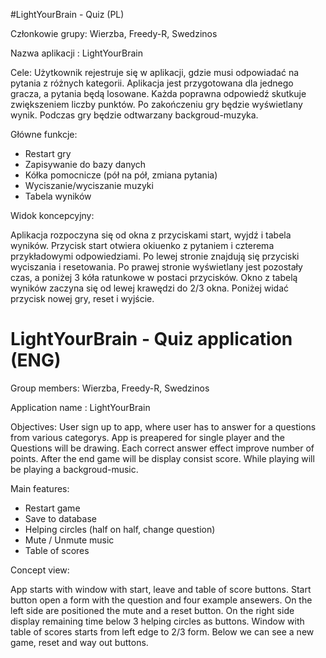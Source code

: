 #LightYourBrain - Quiz (PL)

Członkowie grupy: Wierzba, Freedy-R, Swedzinos

Nazwa aplikacji : LightYourBrain

Cele: 
Użytkownik rejestruje się w aplikacji, gdzie musi odpowiadać na pytania z różnych kategorii.
Aplikacja jest przygotowana dla jednego gracza, a pytania będą losowane. 
Każda poprawna odpowiedź skutkuje zwiększeniem liczby punktów. 
Po zakończeniu gry będzie wyświetlany wynik.
Podczas gry będzie odtwarzany backgroud-muzyka.

Główne funkcje:

- Restart gry
- Zapisywanie do bazy danych
- Kółka pomocnicze (pół na pół, zmiana pytania)
- Wyciszanie/wyciszanie muzyki
- Tabela wyników

Widok koncepcyjny: 

Aplikacja rozpoczyna się od okna z przyciskami start, wyjdź i tabela wyników.
Przycisk start otwiera okiuenko z pytaniem i czterema przykładowymi odpowiedziami.
Po lewej stronie znajdują się przyciski wyciszania i resetowania.
Po prawej stronie wyświetlany jest pozostały czas, a poniżej 3 kóła ratunkowe w postaci przycisków.
Okno z tabelą wyników zaczyna się od lewej krawędzi do 2/3 okna.
Poniżej widać przycisk nowej gry, reset i wyjście. 


# LightYourBrain - Quiz application (ENG)

Group members: Wierzba, Freedy-R, Swedzinos

Application name : LightYourBrain

Objectives: 
User sign up to app, where user has to answer for a questions from various categorys.
App is preapered for single player and the Questions will be drawing. 
Each correct answer effect improve number of points. 
After the end game will be display consist score.
While playing will be playing a backgroud-music.

Main features:

- Restart game
- Save to database
- Helping circles (half on half, change question)
- Mute / Unmute music
- Table of scores

Concept view: 

App starts with window with start, leave and table of score buttons.
Start button open a form with the question and four example ansewers.
On the left side are positioned the mute and a reset button.
On the right side display remaining time below 3 helping circles as buttons.
Window with table of scores starts from left edge to 2/3 form.
Below we can see a new game, reset and way out buttons. 
